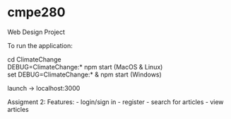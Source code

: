 # cmpe280
Web Design Project

To run the application:

cd ClimateChange  
DEBUG=ClimateChange:* npm start (MacOS & Linux)  
set DEBUG=ClimateChange:* & npm start (Windows)  

launch ->  localhost:3000

Assigment 2: 
  Features: 
    - login/sign in
    - register
    - search for articles 
    - view articles 
